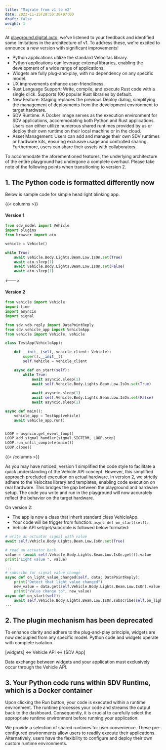 ```yaml
---
title: "Migrate from v1 to v2"
date: 2023-11-15T20:50:38+07:00
draft: false
weight: 1
---
```


At [playground.digital.auto](https://playground.digital.auto), we've listened to your feedback and identified some limitations in the architecture of v1. To address these, we're excited to announce a new version with significant improvements!
- Python applications utilize the standard Velocitas library. 
- Python applications can leverage external libraries, enabling the development of a wide range of applications.
- Widgets are fully plug-and-play, with no dependency on any specific model.
- UX improvements enhance user-friendliness.
- Rust Language Support: Write, compile, and execute Rust code with a single click. Supports 100 popular Rust libraries by default.
- New Feature: Staging replaces the previous Deploy dialog, simplifying the management of deployments from the development environment to target hardware.
- SDV Runtime: A Docker image serves as the execution environment for SDV applications, accommodating both Python and Rust applications. Users can either utilize numerous shared runtimes provided by us or deploy their own runtime on their local machine or in the cloud.
- Asset Management: Users can add and manage their own SDV runtimes or hardware kits, ensuring exclusive usage and controlled sharing. Furthermore, users can share their assets with collaborators.

To accommodate the aforementioned features, the underlying architecture of the entire playground has undergone a complete overhaul. Please take note of the following points when transitioning to version 2.

## 1. The Python code is formatted differently now

Below is sample code for simple head light blinking app.

{{< columns >}} <!-- begin columns block -->
#### Version 1
```python
from sdv_model import Vehicle
import plugins
from browser import aio

vehicle = Vehicle()

while True:
    await vehicle.Body.Lights.Beam.Low.IsOn.set(True)
    await aio.sleep(1)
    await vehicle.Body.Lights.Beam.Low.IsOn.set(False)
    await aio.sleep(1)
```

<---> <!-- magic separator, between columns -->

#### Version 2
```python
from vehicle import Vehicle
import time
import asyncio
import signal

from sdv.vdb.reply import DataPointReply
from sdv.vehicle_app import VehicleApp
from vehicle import Vehicle, vehicle

class TestApp(VehicleApp):

    def __init__(self, vehicle_client: Vehicle):
        super().__init__()
        self.Vehicle = vehicle_client

    async def on_start(self):
        while True:
            await asyncio.sleep(1)
            await self.Vehicle.Body.Lights.Beam.Low.IsOn.set(True)
            
            await asyncio.sleep(1)
            await self.Vehicle.Body.Lights.Beam.Low.IsOn.set(False)
            await asyncio.sleep(1)

async def main():
    vehicle_app = TestApp(vehicle)
    await vehicle_app.run()


LOOP = asyncio.get_event_loop()
LOOP.add_signal_handler(signal.SIGTERM, LOOP.stop)
LOOP.run_until_complete(main())
LOOP.close()
```

{{< /columns >}}

As you may have noticed, version 1 simplified the code style to facilitate a quick understanding of the Vehicle API concept. However, this simplified approach precluded execution on actual hardware. In version 2, we strictly adhere to the Velocitas library and templates, enabling code execution on real hardware. This bridges the gap between the playground and hardware setup. The code you write and run in the playground will now accurately reflect the behavior on the target hardware.

On version 2:
- The app is now a class that inherit standard class VehicleApp.
- Your code will be trigger from function: `async def on_start(self):`
- Vehicle API set/get/subcrible is followed below formated:
```python
# write an actuator signal with value
await self.Vehicle.Body.Lights.Beam.Low.IsOn.set(True)

# read an actuator back
value = (await self.Vehicle.Body.Lights.Beam.Low.IsOn.get()).value
print("Light value ", value)

...
# subscibe for signal value change
async def on_light_value_changed(self, data: DataPointReply):
    print("Detect that light value changed")
    new_value = data.get(self.Vehicle.Body.Lights.Beam.Low.IsOn).value
    print("Value change to", new_value)
async def on_start(self):
    await self.Vehicle.Body.Lights.Beam.Low.IsOn.subscribe(self.on_light_value_changed)
...

```

## 2. The plugin mechanism has been deprecated
To enhance clarity and adhere to the plug-and-play principle, widgets are now decoupled from any specific model. Python code and widgets operate with complete isolation.

[widgets] <=> Vehicle API <=> [SDV App]

Data exchange between widgets and your application must exclusively occur through the Vehicle API.


## 3. Your Python code runs within SDV Runtime, which is a Docker container
Upon clicking the Run button, your code is executed within a runtime environment. The runtime processes your code and streams the output back to the dashboard. Consequently, it is crucial to carefully select the appropriate runtime environment before running your application.

We provide a selection of shared runtimes for user convenience. These pre-configured environments allow users to readily execute their applications. Alternatively, users have the flexibility to configure and deploy their own custom runtime environments.





